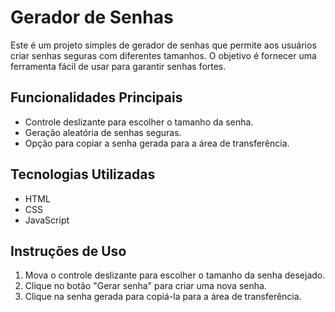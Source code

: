 # Gerador de Senhas

Este é um projeto simples de gerador de senhas que permite aos usuários criar senhas seguras com diferentes tamanhos. O objetivo é fornecer uma ferramenta fácil de usar para garantir senhas fortes.

## Funcionalidades Principais

- Controle deslizante para escolher o tamanho da senha.
- Geração aleatória de senhas seguras.
- Opção para copiar a senha gerada para a área de transferência.

## Tecnologias Utilizadas

- HTML
- CSS
- JavaScript

## Instruções de Uso

1. Mova o controle deslizante para escolher o tamanho da senha desejado.
2. Clique no botão "Gerar senha" para criar uma nova senha.
3. Clique na senha gerada para copiá-la para a área de transferência.

